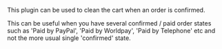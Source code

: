 This plugin can be used to clean the cart when an order is confirmed.

This can be useful when you have several confirmed / paid order states such as 'Paid by PayPal', 'Paid by Worldpay',
'Paid by Telephone' etc and not the more usual single 'confirmed' state.